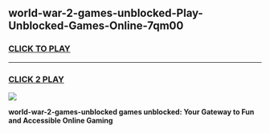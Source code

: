 
## world-war-2-games-unblocked-Play-Unblocked-Games-Online-7qm00
<h3>
<a href="https://premium76.site?title=world-war-2-games-unblocked&ref=25A">CLICK TO PLAY</a></h3>
<hr>

<h3>
<a href="https://premium76.site?title=world-war-2-games-unblocked&ref=25A">CLICK 2 PLAY</a>
  
</h3>

<a href="https://premium76.site?title=world-war-2-games-unblocked&ref=25A"><img src="https://clearcache.store/games.png"></a>


**world-war-2-games-unblocked games unblocked: Your Gateway to Fun and Accessible Online Gaming**
